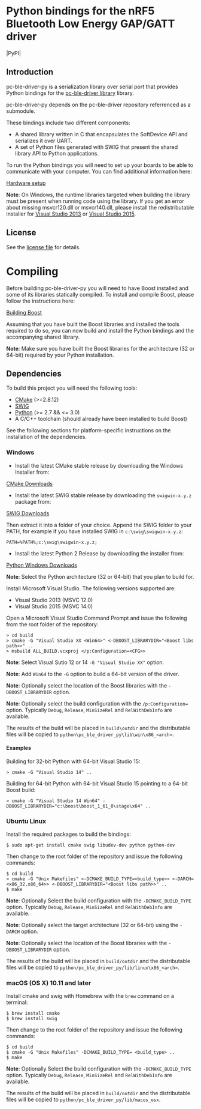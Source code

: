 # Python bindings for the nRF5 Bluetooth Low Energy GAP/GATT driver

|PyPI|

## Introduction
pc-ble-driver-py is a serialization library over serial port that provides Python bindings
for the [pc-ble-driver  library](https://github.com/NordicSemiconductor/pc-ble-driver) library.

pc-ble-driver-py depends on the pc-ble-driver repository referrenced as a submodule.

These bindings include two different components:

* A shared library written in C that encapsulates the SoftDevice API and serializes it over UART.
* A set of Python files generated with SWIG that present the shared library API to Python applications.

To run the Python bindings you will need to set up your boards to be able to communicate with your computer.
You can find additional information here:

[Hardware setup](https://github.com/NordicSemiconductor/pc-ble-driver/tree/self_contained_driver#hardware-setup)

**Note**: On Windows, the runtime libraries targeted when building the library must be present when running code using the library. If you get an error about missing msvcr120.dll or msvcr140.dll, please install the redistributable installer for [Visual Studio 2013](https://www.microsoft.com/en-us/download/details.aspx?id=40784) or [Visual Studio 2015](https://www.microsoft.com/en-us/download/details.aspx?id=48145).

## License

See the [license file](LICENSE) for details.

# Compiling

Before building pc-ble-driver-py you will need to have Boost installed and some of its libraries statically compiled.
To install and compile Boost, please follow the instructions here:

[Building Boost](https://github.com/NordicSemiconductor/pc-ble-driver/tree/self_contained_driver#building-boost)

Assuming that you have built the Boost libraries and installed the tools required to do so, you can now build and install the Python bindings and the accompanying shared library.

**Note**: Make sure you have built the Boost libraries for the architecture (32 or 64-bit) required by your Python installation.

## Dependencies

To build this project you will need the following tools:

* [CMake](https://cmake.org/) (>=2.8.12)
* [SWIG](http://www.swig.org/)
* [Python](https://www.python.org/) (>= 2.7 && <= 3.0)
* A C/C++ toolchain (should already have been installed to build Boost)

See the following sections for platform-specific instructions on the installation of the dependencies.

### Windows 

* Install the latest CMake stable release by downloading the Windows Installer from:

[CMake Downloads](https://cmake.org/download/)

* Install the latest SWIG stable release by downloading the `swigwin-x.y.z` package from:

[SWIG Downloads](http://www.swig.org/download.html)

Then extract it into a folder of your choice. Append the SWIG folder to your PATH, for example if you have installed
SWIG in `c:\swig\swigwin-x.y.z`:

    PATH=%PATH%;c:\swig\swigwin-x.y.z;

* Install the latest Python 2 Release by downloading the installer from:

[Python Windows Downloads](https://www.python.org/downloads/windows/)

**Note**: Select the Python architecture (32 or 64-bit) that you plan to build for.

Install Microsoft Visual Studio. The following versions supported are:

* Visual Studio 2013 (MSVC 12.0)
* Visual Studio 2015 (MSVC 14.0)

Open a Microsoft Visual Studio Command Prompt and issue the following from the root folder of the repository:

    > cd build
    > cmake -G "Visual Studio XX <Win64>" <-DBOOST_LIBRARYDIR="<Boost libs path>>" ..
    > msbuild ALL_BUILD.vcxproj </p:Configuration=<CFG>>

**Note**: Select Visual Sutio 12 or 14 `-G "Visual Studio XX"` option.

**Note**: Add `Win64` to the `-G` option to build a 64-bit version of the driver.

**Note**: Optionally select the location of the Boost libraries with the `-DBOOST_LIBRARYDIR` option.

**Note**: Optionally select the build configuration with the `/p:Configuration=` option. Typically `Debug`, `Release`, `MinSizeRel` and `RelWithDebInfo` are available.

The results of the build will be placed in `build\outdir` and the distributable files will be copied to `python\pc_ble_driver_py\lib\win\x86_<arch>`.

#### Examples

Building for 32-bit Python with 64-bit Visual Studio 15:

    > cmake -G "Visual Studio 14" ..

Building for 64-bit Python with 64-bit Visual Studio 15 pointing to a 64-bit Boost build:

    > cmake -G "Visual Studio 14 Win64" -DBOOST_LIBRARYDIR="c:\boost\boost_1_61_0\stage\x64" ..

### Ubuntu Linux

Install the required packages to build the bindings:

    $ sudo apt-get install cmake swig libudev-dev python python-dev

Then change to the root folder of the repository and issue the following commands:

    $ cd build
    > cmake -G "Unix Makefiles" <-DCMAKE_BUILD_TYPE=<build_type>> <-DARCH=<x86_32,x86_64>> <-DBOOST_LIBRARYDIR="<Boost libs path>>" ..
    $ make

**Note**: Optionally Select the build configuration with the `-DCMAKE_BUILD_TYPE` option. Typically `Debug`, `Release`, `MinSizeRel` and `RelWithDebInfo` are available.

**Note**: Optionally select the target architecture (32 or 64-bit) using the `-DARCH` option.

**Note**: Optionally select the location of the Boost libraries with the `-DBOOST_LIBRARYDIR` option.

The results of the build will be placed in `build/outdir` and the distributable files will be copied to `python/pc_ble_driver_py/lib/linux\x86_<arch>`.

### macOS (OS X) 10.11 and later

Install cmake and swig with Homebrew with the `brew` command on a terminal:

    $ brew install cmake
    $ brew install swig

Then change to the root folder of the repository and issue the following commands:

    $ cd build
    $ cmake -G "Unix Makefiles" -DCMAKE_BUILD_TYPE= <build_type> ..
    $ make

**Note**: Optionally Select the build configuration with the `-DCMAKE_BUILD_TYPE` option. Typically `Debug`, `Release`, `MinSizeRel` and `RelWithDebInfo` are available.

The results of the build will be placed in `build/outdir` and the distributable files will be copied to `python/pc_ble_driver_py/lib/macos_osx`.
